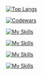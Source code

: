 <!-- github.com/anuraghazra/github-readme-stats
[![GitHub Stats](https://github-readme-stats-elfein7night.vercel.app/api?username=el-f&count_private=true&show_icons=true&include_all_commits=true&hide_rank=false&theme=github_dark)](https://github.com/el-f?tab=repositories)
 -->
  
  [![Top Langs](https://github-readme-stats.vercel.app/api/top-langs/?username=el-f&layout=compact&hide=jupyter%20notebook+&langs_count=10&theme=github_dark)](https://github.com/el-f?tab=repositories)
  
  [![Codewars](https://www.codewars.com/users/el-f/badges/large)](https://www.codewars.com/users/el-f/stats)
  
  [![My Skills](https://skillicons.dev/icons?i=java,py,js,ts,kotlin,c,html,css,regex&perline=9)](#)

  [![My Skills](https://skillicons.dev/icons?i=spring,nest,express,nodejs,react,angular,flask,redux,hibernate,materialui,styledcomponents&perline=9)](#)

  [![My Skills](https://skillicons.dev/icons?i=mongo,postgres,mysql,redis&perline=9)](#)

  [![My Skills](https://skillicons.dev/icons?i=linux,bash,git,docker,k8s,cf,aws,kafka,maven,postman,firebase&perline=9)](#)

<!--START_SECTION:activity-->
<!--END_SECTION:activity-->
